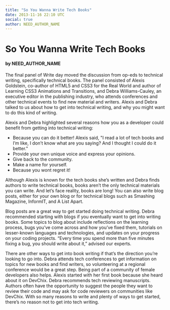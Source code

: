 ```yaml
---
title: "So You Wanna Write Tech Books"
date: 2013-11-16 22:10 UTC
social: true
author: NEED_AUTHOR_NAME
---
```


# So You Wanna Write Tech Books
#### by NEED_AUTHOR_NAME

The final panel of Write day moved the discussion from op-eds to technical writing, specifically technical books. The panel consisted of Alexis Goldstein, co-author of HTML5 and CSS3 for the Real World and author of Learning CSS3 Animations and Transitions, and Debra Williams-Cauley, an executive editor in the publishing industry, who attends conferences and other technical events to find new material and writers. Alexis and Debra talked to us about how to get into technical writing, and why you might want to do this kind of writing.

Alexis and Debra highlighted several reasons how you as a developer could benefit from getting into technical writing:

* Because you can do it better! Alexis said, "I read a lot of tech books and I’m like, I don’t know what are you saying? And I thought I could do it better."
* Provide your own unique voice and express your opinions.
* Give back to the community. 
* Make a name for yourself.
* Because you wont regret it!

Although Alexis is known for the tech books she’s written and Debra finds authors to write technical books, books aren’t the only technical materials you can write. And let’s face reality, books are long! You can also write blog posts, either for your own blog or for technical blogs such as Smashing Magazine, InformIT, and A List Apart. 

Blog posts are a great way to get started doing technical writing. Debra recommended starting with blogs if you eventually want to get into writing books. Some topics to blog about include reflections on the learning process, bugs you’ve come across and how you’ve fixed them, tutorials on lesser-known languages and technologies, and updates on your progress on your coding projects. “Every time you spend more than five minutes fixing a bug, you should write about it,” advised our experts.

There are other ways to get into book writing if that’s the direction you’re looking to go into. Debra attends tech conferences to get information on topics for new books and find writers, so volunteering at a regional conference would be a great step. Being part of a community of female developers also helps. Alexis started with her first book because she heard about it on DevChix. Debra recommends tech reviewing manuscripts. Authors often have the opportunity to suggest the people they want to review their code and may ask for code reviewers on communities like DevChix. With so many reasons to write and plenty of ways to get started, there’s no reason not to get into tech writing.
